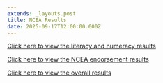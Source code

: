 ```yaml
---
extends: _layouts.post
title: NCEA Results
date: 2025-09-17T12:00:00.000Z
---
```

[Click here to view the literacy and numeracy results](https://res.cloudinary.com/ruapehu-college/image/upload/v1758163471/0183_literacy-numeracy-eqb_f8rars.pdf)

[Click here to view the NCEA endorsement results](https://res.cloudinary.com/ruapehu-college/image/upload/v1758163471/0183_ncea-cert-endorsement-eqb_ojcfbm.pdf)

[Click here to view the overall results](https://res.cloudinary.com/ruapehu-college/image/upload/v1758163471/0183_overall-achievement-ncea-eqb_t6hwlm.pdf)
